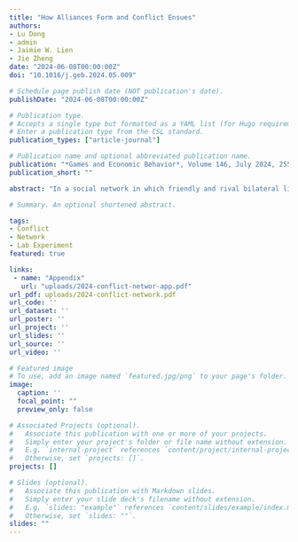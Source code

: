 ```yaml
---
title: "How Alliances Form and Conflict Ensues"
authors:
- Lu Dong
- admin
- Jaimie W. Lien
- Jie Zheng
date: "2024-06-08T00:00:00Z"
doi: "10.1016/j.geb.2024.05.009"

# Schedule page publish date (NOT publication's date).
publishDate: "2024-06-08T00:00:00Z"

# Publication type.
# Accepts a single type but formatted as a YAML list (for Hugo requirements).
# Enter a publication type from the CSL standard.
publication_types: ["article-journal"]

# Publication name and optional abbreviated publication name.
publication: "*Games and Economic Behavior*, Volume 146, July 2024, 255-276"
publication_short: ""

abstract: "In a social network in which friendly and rival bilateral links can be formed, how do alliances between decision-makers form, and what determines whether a conflict will arise? We study a network formation game between ex-ante symmetric players in the laboratory to examine the dynamics of alliance formation and conflict evolution. A peaceful equilibrium yields the greatest social welfare, while a successful bullying attack transfers the victimized player’s resources evenly to the attackers at a cost. In within-subject and between-subject laboratory experiments, we find that the relative frequency of peaceful and bullying outcomes increases in the cost of attack. We further examine the dynamics leading to the final network and find that groups tend to coordinate quickly on a first target for attack, while the first attacker entails a non-negligible risk of successful counter-attack. These findings provide insights for understanding social dynamics in group coordination."

# Summary. An optional shortened abstract.

tags:
- Conflict
- Network
- Lab Experiment
featured: true

links:
 - name: "Appendix"
   url: "uploads/2024-conflict-networ-app.pdf"
url_pdf: uploads/2024-conflict-network.pdf
url_code: ''
url_dataset: ''
url_poster: ''
url_project: ''
url_slides: ''
url_source: ''
url_video: ''

# Featured image
# To use, add an image named `featured.jpg/png` to your page's folder.
image:
  caption: ''
  focal_point: ""
  preview_only: false

# Associated Projects (optional).
#   Associate this publication with one or more of your projects.
#   Simply enter your project's folder or file name without extension.
#   E.g. `internal-project` references `content/project/internal-project/index.md`.
#   Otherwise, set `projects: []`.
projects: []

# Slides (optional).
#   Associate this publication with Markdown slides.
#   Simply enter your slide deck's filename without extension.
#   E.g. `slides: "example"` references `content/slides/example/index.md`.
#   Otherwise, set `slides: ""`.
slides: ""
---
```

